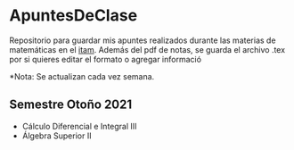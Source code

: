 # ApuntesDeClase
Repositorio para guardar mis apuntes realizados durante las materias de matemáticas en el [itam](https://itam.mx).
Además del pdf de notas, se guarda el archivo .tex por si quieres editar el formato o agregar informació 

*Nota: Se actualizan cada vez semana.
## Semestre Otoño 2021
- Cálculo Diferencial e Integral III
- Álgebra Superior II